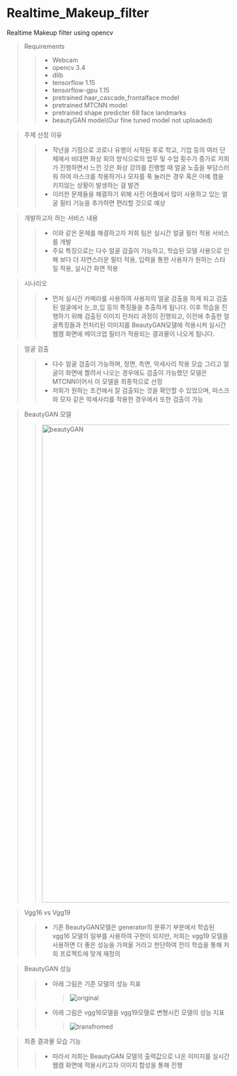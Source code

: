 # Realtime_Makeup_filter
Realtime Makeup filter using opencv

> Requirements
>   > - Webcam
>   > - opencv 3.4
>   > - dlib
>   > - tensorflow 1.15
>   > - tensorflow-gpu 1.15
>   > - pretrained haar_cascade_frontalface model
>   > - pretrained MTCNN model
>   > - pretrained shape predicter 68 face landmarks
>   > - beautyGAN model(Our fine tuned model not uploaded)

> 주제 선정 이유
>   > - 작년을 기점으로 코로나 유행이 시작된 후로 학교, 기업 등의 여러 단체에서 비대면 화상 회의 방식으로의 업무 및 수업 횟수가 증가로 저희가 진행하면서 느낀 것은 화상 강의를 진행할 때 얼굴 노출을 부담스러워 하여 마스크를 착용하거나 모자를 푹 눌러쓴 경우 혹은 아예 캠을 키지않는 상황이 발생하는 걸 발견
>   > - 이러한 문제들을 해결하기 위해 사진 어플에서 많이 사용하고 있는 얼굴 필터 기능을 추가하면 편리할 것으로 예상

> 개발하고자 하는 서비스 내용
>   > - 이와 같은 문제를 해결하고자 저희 팀은 실시간 얼굴 필터 적용 서비스를 개발
>   > - 주요 특징으로는 다수 얼굴 검출이 가능하고, 학습된 모델 사용으로 인해 보다 더 자연스러운 필터 적용, 입력을 통한 사용자가 원하는 스타일 적용, 실시간 화면 적용 

> 시나리오
>   > - 먼저 실시간 카메라를 사용하여 사용자의 얼굴 검출을 하게 되고 검출된 얼굴에서 눈,코,입 등의 특징들을 추출하게 됩니다. 이후 학습을 진행하기 위해 검출된 이미지 전처리 과정이 진행되고, 이전에 추출한 얼굴특징들과 전처리된 이미지를 BeautyGAN모델에 적용시켜 실시간 웹캠 화면에 메이크업 필터가 적용되는 결과물이 나오게 됩니다.

> 얼굴 검출
>   > - 다수 얼굴 검출이 가능하며, 정면, 측면, 악세사리 착용 모습 그리고 얼굴이 화면에 짤려서 나오는 경우에도 검출이 가능했던 모델은 MTCNN이어서 이 모델을 최종적으로 선정
>   > - 저희가 원하는 조건에서 잘 검출되는 것을 확인할 수 있었으며, 마스크와 모자 같은 악세사리를 착용한 경우에서 또한 검출이 가능

> BeautyGAN 모델
>   > <img width="1081" alt="beautyGAN" src="https://user-images.githubusercontent.com/49279776/143253608-d0a7c1cd-723c-4f80-83a8-eeee26caf929.png">

> Vgg16 vs Vgg19
>   > - 기존 BeautyGAN모델은 generator의 분류기 부분에서 학습된 vgg16 모델의 일부를 사용하여 구현이 되지만, 저희는 vgg19 모델을 사용하면 더 좋은 성능을 가져올 거라고 판단하여 전이 학습을 통해 저희 프로젝트에 맞게 재정의 

> BeautyGAN 성능
>   > - 아래 그림은 기존 모델의 성능 지표
>   >   > ![original](https://user-images.githubusercontent.com/49279776/143255012-4a6033df-0395-4381-a34c-f87dbb1a3f83.PNG)

>   > - 아래 그림은 vgg16모델을 vgg19모델로 변형시킨 모델의 성능 지표
>   >   >![transfromed](https://user-images.githubusercontent.com/49279776/143254064-aeeaf1e2-85e8-48ac-904e-e20a6ced7894.PNG)

> 최종 결과물 모습 기능
>   > - 따라서 저희는 BeautyGAN 모델의 출력값으로 나온 이미지를 실시간 웹캠 화면에 적용시키고자 이미지 합성을 통해 진행
